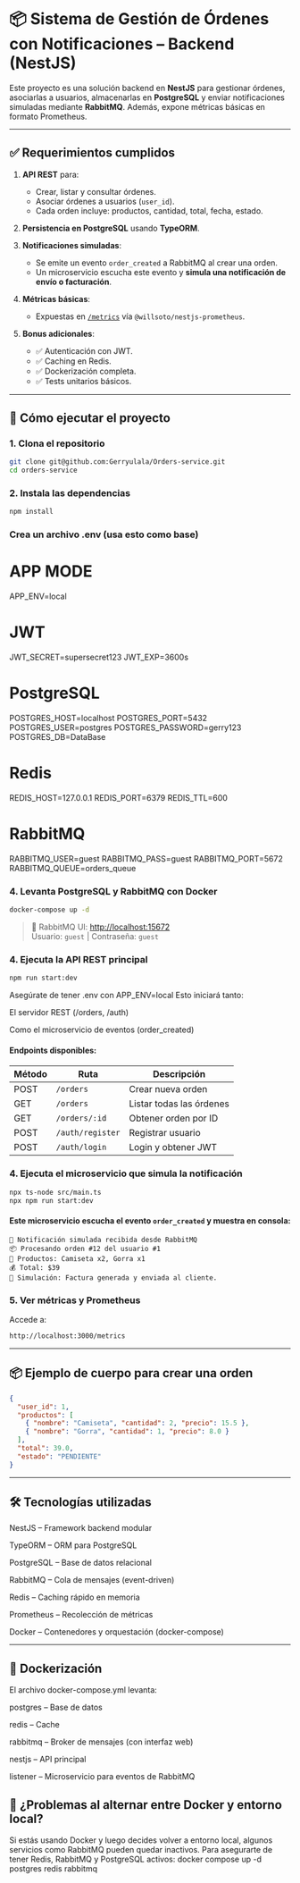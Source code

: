 # 📦 Sistema de Gestión de Órdenes con Notificaciones – Backend (NestJS)

Este proyecto es una solución backend en **NestJS** para gestionar órdenes, asociarlas a usuarios, almacenarlas en **PostgreSQL** y enviar notificaciones simuladas mediante **RabbitMQ**. Además, expone métricas básicas en formato Prometheus.

---

## ✅ Requerimientos cumplidos

1. **API REST** para:
   - Crear, listar y consultar órdenes.
   - Asociar órdenes a usuarios (`user_id`).
   - Cada orden incluye: productos, cantidad, total, fecha, estado.

2. **Persistencia en PostgreSQL** usando **TypeORM**.

3. **Notificaciones simuladas**:
   - Se emite un evento `order_created` a RabbitMQ al crear una orden.
   - Un microservicio escucha este evento y **simula una notificación de envío o facturación**.

4. **Métricas básicas**:
   - Expuestas en [`/metrics`](http://localhost:3000/metrics) vía `@willsoto/nestjs-prometheus`.

5. **Bonus adicionales**:
   - ✅ Autenticación con JWT.
   - ✅ Caching en Redis.
   - ✅ Dockerización completa.
   - ✅ Tests unitarios básicos.

---

## 🚀 Cómo ejecutar el proyecto

### 1. Clona el repositorio

```bash
git clone git@github.com:Gerryulala/Orders-service.git
cd orders-service

```

### 2. Instala las dependencias

```bash
npm install
```

### Crea un archivo .env (usa esto como base)

# APP MODE
APP_ENV=local

# JWT
JWT_SECRET=supersecret123
JWT_EXP=3600s

# PostgreSQL
POSTGRES_HOST=localhost
POSTGRES_PORT=5432
POSTGRES_USER=postgres
POSTGRES_PASSWORD=gerry123
POSTGRES_DB=DataBase

# Redis
REDIS_HOST=127.0.0.1
REDIS_PORT=6379
REDIS_TTL=600

# RabbitMQ
RABBITMQ_USER=guest
RABBITMQ_PASS=guest
RABBITMQ_PORT=5672
RABBITMQ_QUEUE=orders_queue

### 4. Levanta PostgreSQL y RabbitMQ con Docker

```bash
docker-compose up -d
```

> 🐇 RabbitMQ UI: [http://localhost:15672](http://localhost:15672)  
> Usuario: `guest` | Contraseña: `guest`

### 4. Ejecuta la API REST principal

```bash
npm run start:dev
```
Asegúrate de tener .env con APP_ENV=local
Esto iniciará tanto:

El servidor REST (/orders, /auth)

Como el microservicio de eventos (order_created)

#### Endpoints disponibles:

| Método | Ruta             | Descripción              |
| ------ | ---------------- | ------------------------ |
| POST   | `/orders`        | Crear nueva orden        |
| GET    | `/orders`        | Listar todas las órdenes |
| GET    | `/orders/:id`    | Obtener orden por ID     |
| POST   | `/auth/register` | Registrar usuario        |
| POST   | `/auth/login`    | Login y obtener JWT      |


### 4. Ejecuta el microservicio que simula la notificación

```bash cualquiera de los dos comandos
npx ts-node src/main.ts 
npx npm run start:dev
```

#### Este microservicio escucha el evento `order_created` y muestra en consola:

```
🔔 Notificación simulada recibida desde RabbitMQ
📦 Procesando orden #12 del usuario #1
🧾 Productos: Camiseta x2, Gorra x1
💰 Total: $39
💸 Simulación: Factura generada y enviada al cliente.
```

### 5. Ver métricas y Prometheus

Accede a:

```bash
http://localhost:3000/metrics
```

---

## 📦 Ejemplo de cuerpo para crear una orden

```json
{
  "user_id": 1,
  "productos": [
    { "nombre": "Camiseta", "cantidad": 2, "precio": 15.5 },
    { "nombre": "Gorra", "cantidad": 1, "precio": 8.0 }
  ],
  "total": 39.0,
  "estado": "PENDIENTE"
}
```

---

## 🛠️ Tecnologías utilizadas

NestJS – Framework backend modular

TypeORM – ORM para PostgreSQL

PostgreSQL – Base de datos relacional

RabbitMQ – Cola de mensajes (event-driven)

Redis – Caching rápido en memoria

Prometheus – Recolección de métricas

Docker – Contenedores y orquestación (docker-compose)

---

## 🐳 Dockerización
El archivo docker-compose.yml levanta:

postgres – Base de datos

redis – Cache

rabbitmq – Broker de mensajes (con interfaz web)

nestjs – API principal

listener – Microservicio para eventos de RabbitMQ


## 🧩 ¿Problemas al alternar entre Docker y entorno local?

Si estás usando Docker y luego decides volver a entorno local, algunos servicios como RabbitMQ pueden quedar inactivos. Para asegurarte de tener Redis, RabbitMQ y PostgreSQL activos:
docker compose up -d postgres redis rabbitmq
